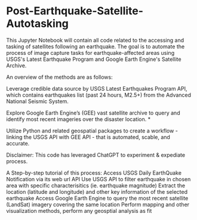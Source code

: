 # Post-Earthquake-Satellite-Autotasking

This Jupyter Notebook will contain all code related to the accessing and tasking of satellites following an earthquake. The goal is to automate the process of image capture tasks for earthquake-affected areas using USGS's Latest Earthquake Program and Google Earth Engine's Satellite Archive.

An overview of the methods are as follows:

Leverage credible data source by USGS Latest Earthquakes Program API, which contains earthquakes list (past 24 hours, M2.5+) from the Advanced National Seismic System.

Explore Google Earth Engine’s (GEE) vast satellite archive to query and identify most recent imageries over the disaster location. *

Utilize Python and related geospatial packages to create a workflow - linking the USGS API with GEE API - that is automated, scable, and accurate.

Disclaimer: This code has leveraged ChatGPT to experiment & expediate process.

A Step-by-step tutorial of this process:
Access USGS Daily EarthQuake Notification via its web url API
Use USGS API to filter earthquake in chosen area with specific characterisitics (ie. earthquake magnitude)
Extract the location (latitude and longitude) and other key information of the selected earthquake
Access Google Earth Engine to query the most recent satellite (LandSat) imagery covering the same location
Perform mapping and other visualization methods, perform any geosptial analysis as fit
